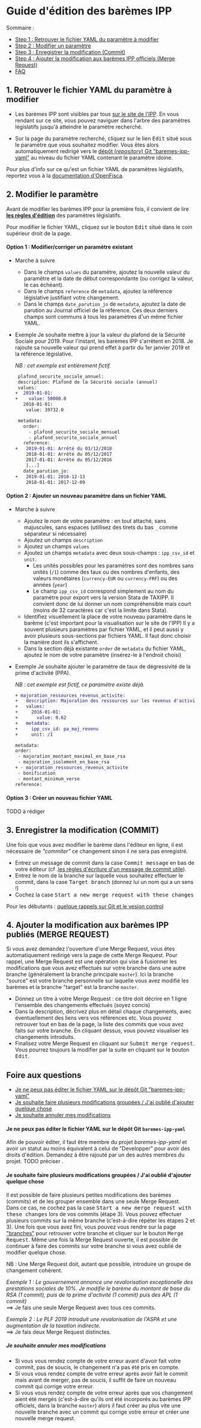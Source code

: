 # Guide d'édition des barèmes IPP

Sommaire : 
- [Step 1 : Retrouver le fichier YAML du paramètre à modifier](#1-retrouver-le-fichier-YAML-du-paramètre-à-modifier) 
- [Step 2 : Modifier un paramètre](#2-modifier-le-paramètre)
- [Step 3 : Enregistrer la modification (Commit)](#3-enregistrer-la-modification-commit) 
- [Step 4 : Ajouter la modification aux barèmes IPP officiels (Merge Request)](#4-ajouter-la-modification-aux-barèmes-IPP-officiels-merge-request) 
- [FAQ](#foire-aux-questions)

## 1. Retrouver le fichier YAML du paramètre à modifier

- Les barèmes IPP sont visibles par tous [sur le site de l'IPP](https://french-tax-and-benefit-tables.frama.io/baremes-ipp-yaml/).
En vous rendant sur ce site, vous pouvez naviguer dans l'arbre des paramètres législatifs jusqu'à atteindre le paramètre recherché. 

- Sur la page du paramètre recherché, cliquez sur le lien <kbd>Edit</kbd> situé sous le paramètre que vous souhaitez modifier. 
Vous êtes alors automatiquement redirigé vers le [dépôt (_repository_) Git "baremes-ipp-yaml"](https://framagit.org/french-tax-and-benefit-tables/baremes-ipp-yaml) 
au niveau du fichier YAML contenant le paramètre idoine.

Pour plus d'info sur ce qu'est un fichier YAML de paramètres législatifs, 
reportez vous à la [documentation d'OpenFisca](https://openfisca.org/doc/coding-the-legislation/legislation_parameters.html).

## 2. Modifier le paramètre

Avant de modifier les barèmes IPP pour la première fois, 
il convient de lire [**les règles d'édition**](https://framagit.org/french-tax-and-benefit-tables/ipp-tax-and-benefit-tables-xlsx/blob/master/guide_legislation.md) 
des paramètres législatifs.

Pour modifier le fichier YAML, cliquez sur le bouton <kbd>Edit</kbd> situé dans le coin supérieur droit de la page.

#### Option 1 : Modifier/corriger un paramètre existant

- Marche à suivre
  - Dans le champs `values` du paramètre, ajoutez la nouvelle valeur du paramètre et la date de début correspondante (ou corrigez la valeur, le cas échéant).
  - Dans le champs `reference` de `metadata`, ajoutez la référence législative justifiant votre changement.
  - Dans le champs `date_parution_jo` de `metadata`, ajoutez la date de parution au Journal officiel de la référence.
    Ces deux derniers champs sont communs à tous les paramètres d'un même fichier YAML.
   
- Exemple
  Je souhaite mettre à jour la valeur du plafond de la Sécurité Sociale pour 2019. 
  Pour l'instant, les barèmes IPP s'arrêtent en 2018. Je rajoute sa nouvelle valeur qui prend effet à partir du 1er janvier 2019 et la référence législative.
  
  *NB : cet exemple est entièrement fictif.*
 
  ```diff
   plafond_securite_sociale_annuel:
   description: Plafond de la Sécurité sociale (annuel)
   values:
  +  2019-01-01:
  +    value: 50000.0
     2018-01-01:
      value: 39732.0 
  ```
  ```diff
   metadata:
     order:
       - plafond_securite_sociale_mensuel
       - plafond_securite_sociale_annuel
     reference:
  +   2019-01-01: Arrêté du 03/12/2018
      2018-01-01: Arrêté du 05/12/2017
      2017-01-01: Arrêté du 05/12/2016
      [...]
     date_parution_jo:
  +   2019-01-01: 2018-12-13
      2018-01-01: 2017-12-09
  ```
    
#### Option 2 : Ajouter un nouveau paramètre dans un fichier YAML

- Marche à suivre
  - Ajoutez le nom de votre paramètre : en tout attaché, sans majuscules, sans espaces (utillisez des tirets du bas `_` comme séparateur si nécessaire)
  - Ajoutez un champs `description`
  - Ajoutez un champs `values`
  - Ajoutez un champs `metadata` avec deux sous-champs : `ipp_csv_id` et `unit`.
     - Les unités possibles pour les paramètres sont des nombres sans unités (``/1``) comme des taux ou des nombres d'enfants, des valeurs monétaires (``currency-EUR`` ou ``currency-FRF``) ou des années (``year``)
     - Le champ `ipp_csv_id` correspond simplement au nom du paramètre pour export vers la version Stata de TAXIPP. Il convient donc de lui donner un nom compréhensible mais court (moins de 32 caractères car c'est la limite dans Stata).
  - Identifiez visuellement la place de votre nouveau paramètre dans le barème (c'est important pour la visualisation sur le site de l'IPP)
    Il y a souvent plusieurs paramètres par fichier YAML, et il peut aussi y avoir plusieurs sous-sections par fichiers YAML. Il faut donc choisir la manière dont ils s'affichent.
  - Dans la section déjà existante `order` de `metadata` du fichier YAML, ajoutez le nom de votre paramètre (insérez-le à l'endroit choisi)

 - Exemple
   Je souhaite ajouter le paramètre de taux de dégressivité de la prime d'activité (PPA). 
   
   *NB : cet exemple est fictif, ce paramètre existe déjà.*

    ```diff
    + majoration_ressources_revenus_activite:
    +   description: Majoration des ressources sur les revenus d'activité
    +   values:
    +     2016-01-01:
    +       value: 0.62
    +   metadata:
    +     ipp_csv_id: pa_maj_revenu
    +     unit: /1
    ```
    ```diff
    metadata:
    order:
     - majoration_montant_maximal_en_base_rsa
     - majoration_isolement_en_base_rsa
    + - majoration_ressources_revenus_activite
     - bonification
     - montant_minimum_verse
    reference:
    ```

#### Option 3 : Créer un nouveau fichier YAML

TODO à rédiger
   
## 3. Enregistrer la modification (COMMIT)

Une fois que vous avez modifier le barème dans l'éditeur en ligne, 
il est nécessaire de *"commiter"* ce changement sinon il ne sera pas enregistré.

- Entrez un message de commit dans la case <kbd>Commit message</kbd> en bas de votre éditeur (cf .[les règles d'écriture d'un message de commit utile](https://chris.beams.io/posts/git-commit/)).
- Entrez le nom de la branche sur laquelle vous souhaitez effectuer le commit, dans la case <kbd>Target branch</kbd> (donnez lui un nom qui a un sens !)
- Cochez la case <kbd>Start a new merge request with these changes</kbd>

Pour les débutants : [quelque rappels sur Git et le vesion control](https://framagit.org/ipp/ipp-survival-gitbook/blob/master/git.md)

## 4. Ajouter la modification aux barèmes IPP publiés (MERGE REQUEST)

Si vous avez demandez l'ouverture d'une Merge Request, vous êtes automatiquement redirigé vers la page de cette Merge Request.
Pour rappel, une Merge Request est une opération qui vise à fusionner les modifications que vous avez effectués sur votre branche dans une autre branche (généralement la branche principale `master`).
Ici la branche "source" est votre branche personnelle sur laquelle vous avez modifié les barèmes et la branche "target" est la branche `master`.

- Donnez un titre à votre Merge Request : ce titre doit décrire en 1 ligne l'ensemble des changements effectués (soyez concis)
- Dans la description, décrivez plus en détail chaque changements, avec éventuellement des liens vers vos références etc.
Vous pouvez retrouver tout en bas de la page, la liste des commits que vous avez faits sur votre branche. En cliquant dessus, vous pouvez visualiser les changements introduits.
- Finalisez votre Merge Request en cliquant sur <kbd>Submit merge request</kbd>. Vous pourrez toujours la modifier par la suite en cliquant sur le bouton <kbd>Edit</kbd>.

## Foire aux questions

- [Je ne peux pas éditer le fichier YAML sur le dépôt Git "baremes-ipp-yaml"](#je-ne-peux-pas-editer-le-fichier-yaml-sur-le-dépot-git-baremes-ipp-yaml) 
- [Je souhaite faire plusieurs modifications groupées / J'ai oublié d'ajouter quelque chose](#je-souhaite-faire-plusieurs-modifications-groupées-j-ai-oublié-d-ajouter-quelque-chose) 
- [Je souhaite annuler mes modifications](#je-souhaite-annuler-mes-modifications)

#### Je ne peux pas éditer le fichier YAML sur le dépôt Git `baremes-ipp-yaml`

Afin de pouvoir éditer, il faut être membre du projet *baremes-ipp-yaml* et avoir un 
statut au moins équivalent à celui de "Developper" pour avoir des droits d'édition. 
Demandez à être rajouté par un des autres membres du projet. TODO préciser .

#### Je souhaite faire plusieurs modifications groupées / J'ai oublié d'ajouter quelque chose

Il est possible de faire plusieurs petites modifications des barèmes (commits) et de les grouper ensemble dans une seule Merge Request.  
Dans ce cas, ne cochez pas la case <kbd>Start a new merge request with these changes</kbd> lors de vos commits (étape 3).
Vous pouvez effectuer plusieurs commits sur la même branche (c'est-à-dire répéter les étapes 2 et 3). 
Une fois que vous avez fini, vous pouvez vous rendre sur la page ["branches"](https://framagit.org/french-tax-and-benefit-tables/baremes-ipp-yaml/branches)
pour retrouver votre branche et cliquer sur le bouton <kbd>Merge Request</kbd>.
Même une fois la Merge Request ouverte, il est possible de continuer à faire des commits sur votre branche si vous avez oublié de modifier quelque chose.

NB : Une Merge Request doit, autant que possible, introduire un groupe de changement cohérent.

*Exemple 1 : Le gouvernement annonce une revalorisation exceptionelle des prestations sociales de 10%.
Je modifie le barème du montant de base du RSA (1 commit), puis de la prime d'activité (1 commit) puis des APL (1 commit)*    
==> Je fais une seule Merge Request avec tous ces commits.

*Exemple 2 : Le PLF 2019 introduit une revalorisation de l'ASPA et une augmentation de la taxation indirecte.*  
==> Je fais deux Merge Request distinctes.

##### Je souhaite annuler mes modifications

 - Si vous vous rendez compte de votre erreur avant d'avoir fait votre commit, pas de soucis, le changement n'a pas été pris en compte.
 - Si vous vous rendez compte de votre erreur après avoir fait le commit mais avant de merger, pas de soucis, il suffit de faire un nouveau commit qui corrige votre erreur.
 - Si vous vous rendez compte de votre erreur après que vos changement aient été mergés (c'est-à-dire qu'ils ont été incorporés au barèmes IPP officiels, dans la branche `master`)
  alors il faut créer au plus vite une nouvelle branche avec un commit qui corrige votre erreur et créer une nouvelle merge request.
